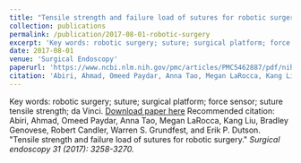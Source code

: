 ```yaml
---
title: "Tensile strength and failure load of sutures for robotic surgery"
collection: publications
permalink: /publication/2017-08-01-robotic-surgery
excerpt: 'Key words: robotic surgery; suture; surgical platform; force sensor; suture tensile strength; da Vinci.'
date: 2017-08-01
venue: 'Surgical Endoscopy'
paperurl: 'https://www.ncbi.nlm.nih.gov/pmc/articles/PMC5462887/pdf/nihms835111.pdf'
citation: 'Abiri, Ahmad, Omeed Paydar, Anna Tao, Megan LaRocca, Kang Liu, Bradley Genovese, Robert Candler, Warren S. Grundfest, and Erik P. Dutson. "Tensile strength and failure load of sutures for robotic surgery." <i>Surgical endoscopy<i> 31 (2017): 3258-3270.'
---
```

Key words: robotic surgery; suture; surgical platform; force sensor; suture tensile strength; da Vinci.
[Download paper here](https://www.ncbi.nlm.nih.gov/pmc/articles/PMC5462887/pdf/nihms835111.pdf)
Recommended citation: Abiri, Ahmad, Omeed Paydar, Anna Tao, Megan LaRocca, Kang Liu, Bradley Genovese, Robert Candler, Warren S. Grundfest, and Erik P. Dutson. "Tensile strength and failure load of sutures for robotic surgery." <i>Surgical endoscopy<i> 31 (2017): 3258-3270.